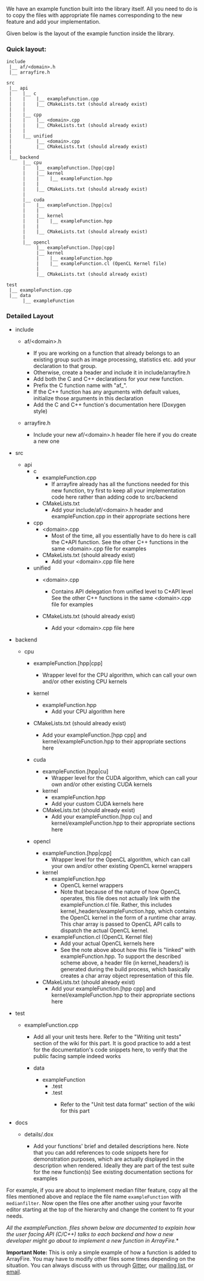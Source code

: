 We have an example function built into the library itself. All you need to do is to copy the files with appropriate file names corresponding to the new feature and add your implementation.

Given below is the layout of the example function inside the library.

### Quick layout:

    include
     |__ af/<domain>.h
     |__ arrayfire.h

    src
     |__ api
     |    |__ c
     |    |    |__ exampleFunction.cpp
     |    |    |__ CMakeLists.txt (should already exist)
     |    |
     |    |__ cpp
     |    |    |__ <domain>.cpp
     |    |    |__ CMakeLists.txt (should already exist)
     |    |
     |    |__ unified
     |         |__ <domain>.cpp
     |         |__ CMakeLists.txt (should already exist)
     |
     |__ backend
          |__ cpu
          |    |__ exampleFunction.[hpp|cpp]
          |    |__ kernel
          |    |    |__ exampleFunction.hpp
          |    |
          |    |__ CMakeLists.txt (should already exist)
          |
          |__ cuda
          |    |__ exampleFunction.[hpp|cu]
          |    |
          |    |__ kernel
          |    |    |__ exampleFunction.hpp
          |    |
          |    |__ CMakeLists.txt (should already exist)
          |
          |__ opencl
               |__ exampleFunction.[hpp|cpp]
               |__ kernel
               |    |__ exampleFunction.hpp
               |    |__ exampleFunction.cl (OpenCL Kernel file)
               |
               |__ CMakeLists.txt (should already exist)

    test
     |__ exampleFunction.cpp
     |__ data
          |__ exampleFunction

### Detailed Layout

* include
  * af/\<domain\>.h
    * If you are working on a function that already belongs to an existing
      group such as image processing, statistics etc. add your declaration
      to that group.
    * Otherwise, create a header and include it in include/arrayfire.h
    * Add both the C and C++ declarations for your new function.
    * Prefix the C function name with "af_".
    * If the C++ function has any arguments with default values, initialize
      those arguments in this declaration
    * Add the C and C++ function's documentation here (Doxygen style)

  * arrayfire.h
    * Include your new af/\<domain\>.h header file here if you do create a
      new one

* src
  * api
    * c
      * exampleFunction.cpp
        * If arrayfire already has all the functions needed for this
          new function, try first to keep all your implementation
          code here rather than adding code to src/backend
      * CMakeLists.txt
        * Add your include/af/\<domain\>.h header and
          exampleFunction.cpp in their appropriate sections here
    * cpp
      * \<domain\>.cpp
        * Most of the time, all you essentially have to do here is
          call the C*API function.
          See the other C++ functions in the same \<domain\>.cpp file
          for examples
      * CMakeLists.txt (should already exist)
        * Add your \<domain\>.cpp file here
    * unified
      * \<domain\>.cpp
        * Contains API delegation from unified level to C*API level
          See the other C++ functions in the same \<domain\>.cpp file
          for examples

      * CMakeLists.txt (should already exist)
        * Add your \<domain\>.cpp file here
 * backend
   * cpu
     * exampleFunction.[hpp|cpp]
       * Wrapper level for the CPU algorithm, which can call your
         own and/or other existing CPU kernels
  
     * kernel
       * exampleFunction.hpp
         * Add your CPU algorithm here
  
     * CMakeLists.txt (should already exist)
       * Add your exampleFunction.[hpp cpp] and
         kernel/exampleFunction.hpp to their appropriate sections
         here
     * cuda
       * exampleFunction.[hpp|cu]
         * Wrapper level for the CUDA algorithm, which can call your
           own and/or other existing CUDA kernels
       * kernel
         * exampleFunction.hpp
         * Add your custom CUDA kernels here
       * CMakeLists.txt (should already exist)
         * Add your exampleFunction.[hpp cu] and
           kernel/exampleFunction.hpp to their appropriate sections
           here
  
     * opencl
       * exampleFunction.[hpp|cpp]
         * Wrapper level for the OpenCL algorithm, which can call your
           own and/or other existing OpenCL kernel wrappers
       * kernel
         * exampleFunction.hpp
           * OpenCL kernel wrappers
           * Note that because of the nature of how OpenCL
             operates, this file does not actually link with the
             exampleFunction.cl file. Rather, this includes
             kernel_headers/exampleFunction.hpp, which contains
             the OpenCL kernel in the form of a runtime char array.
             This char array is passed to OpenCL API calls to
             dispatch the actual OpenCL kernel.
         * exampleFunction.cl (OpenCL Kernel file)
           * Add your actual OpenCL kernels here
           * See the note above about how this file is "linked"
             with exampleFunction.hpp. To support the described
             scheme above, a header file (in kernel_headers/) is
             generated during the build process, which basically
             creates a char array object representation of this
             file.
       * CMakeLists.txt (should already exist)
         * Add your exampleFunction.[hpp cpp] and
           kernel/exampleFunction.hpp to their appropriate sections
           here
* test
  * exampleFunction.cpp
    * Add all your unit tests here. Refer to the "Writing unit tests"
      section of the wiki for this part.
      It is good practice to add a test for the documentation's code
      snippets here, to verify that the public facing sample indeed works
  
    * data
      * exampleFunction
        * <test data name>.test
        * <another test data name>.test
          * Refer to the "Unit test data format" section of the wiki for
            this part 

* docs
  * details/<domain>.dox
    * Add your functions' brief and detailed descriptions here.
      Note that you can add references to code snippets here for
      demonstration purposes, which are actually displayed in the
      description when rendered. Ideally they are part of the test suite
      for the new function(s)
      See existing documentation sections for examples

For example, if you are about to implement median filter feature, copy all the files mentioned above and replace the file name `exampleFunction` with `medianfilter`. Now open the files one after another using your favorite editor starting at the top of the hierarchy and change the content to fit your needs.

**All the exampleFunction.* files shown below are documented to explain how the user facing API (C/C++) talks to each backend and how a new developer might go about to implement a new function in ArrayFire.**

**Important Note:** This is only a simple example of how a function is added to ArrayFire. You may have to modify other files some times depending on the situation. You can always discuss with us through [Gitter](https://gitter.im/arrayfire/arrayfire), our [mailing list](https://groups.google.com/forum/#!forum/arrayfire-users), or [email](mailto:technical@arrayfire.com).
